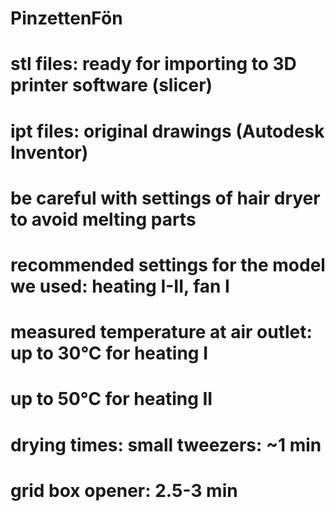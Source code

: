 # PinzettenFön
#
# stl files: ready for importing to 3D printer software (slicer)
# ipt files: original drawings (Autodesk Inventor)
#
# be careful with settings of hair dryer to avoid melting parts
# recommended settings for the model we used: heating I-II, fan I
# measured temperature at air outlet: up to 30°C for heating I
#                                     up to 50°C for heating II
# drying times: small tweezers: ~1 min
#               grid box opener: 2.5-3 min
#
#
